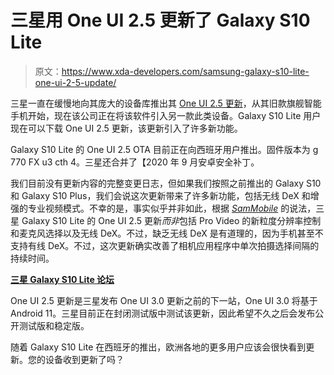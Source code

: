 # 三星用 One UI 2.5 更新了 Galaxy S10 Lite

> 原文：<https://www.xda-developers.com/samsung-galaxy-s10-lite-one-ui-2-5-update/>

三星一直在缓慢地向其庞大的设备库推出其 [One UI 2.5 更新](https://www.xda-developers.com/samsung-galaxy-phones-one-ui-2-5-list/)，从其旧款旗舰智能手机开始，现在该公司正在将该软件引入另一款此类设备。Galaxy S10 Lite 用户现在可以下载 One UI 2.5 更新，该更新引入了许多新功能。

Galaxy S10 Lite 的 One UI 2.5 OTA 目前正在向西班牙用户推出。固件版本为 g 770 FX u3 cth 4。三星还合并了【2020 年 9 月安卓安全补丁。

我们目前没有更新内容的完整变更日志，但如果我们按照之前推出的 Galaxy S10 和 Galaxy S10 Plus，我们会说这次更新带来了许多新功能，包括无线 DeX 和增强的专业视频模式。不幸的是，事实似乎并非如此，根据 [*SamMobile*](https://www.sammobile.com/news/one-ui-2-5-hits-galaxy-s10-lite-but-with/) 的说法，三星 Galaxy S10 Lite 的 One UI 2.5 更新*而非*包括 Pro Video 的新粒度分辨率控制和麦克风选择以及无线 DeX。不过，缺乏无线 DeX 是有道理的，因为手机甚至不支持有线 DeX。不过，这次更新确实改善了相机应用程序中单次拍摄选择间隔的持续时间。

**[三星 Galaxy S10 Lite 论坛](https://forum.xda-developers.com/galaxy-s10-lite)**

One UI 2.5 更新是三星发布 One UI 3.0 更新之前的下一站，One UI 3.0 将基于 Android 11。三星目前正在封闭测试版中测试该更新，因此希望不久之后会发布公开测试版和稳定版。

随着 Galaxy S10 Lite 在西班牙的推出，欧洲各地的更多用户应该会很快看到更新。您的设备收到更新了吗？